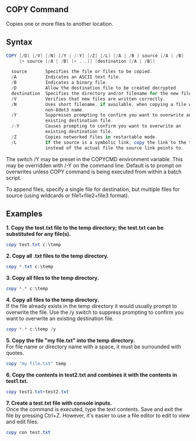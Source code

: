 ## COPY Command
Copies one or more files to another location.

## Syntax
```powershell
COPY [/D] [/V] [/N] [/Y | /-Y] [/Z] [/L] [/A | /B ] source [/A | /B]
     [+ source [/A | /B] [+ ...]] [destination [/A | /B]]

  source       Specifies the file or files to be copied.
  /A           Indicates an ASCII text file.
  /B           Indicates a binary file.
  /D           Allow the destination file to be created decrypted
  destination  Specifies the directory and/or filename for the new file(s).
  /V           Verifies that new files are written correctly.
  /N           Uses short filename, if available, when copying a file with a
               non-8dot3 name.
  /Y           Suppresses prompting to confirm you want to overwrite an
               existing destination file.
  /-Y          Causes prompting to confirm you want to overwrite an
               existing destination file.
  /Z           Copies networked files in restartable mode.
  /L           If the source is a symbolic link, copy the link to the target
               instead of the actual file the source link points to.
```

The switch /Y may be preset in the COPYCMD environment variable.
This may be overridden with /-Y on the command line.  Default is
to prompt on overwrites unless COPY command is being executed from
within a batch script.

To append files, specify a single file for destination, but multiple files
for source (using wildcards or file1+file2+file3 format).

## Examples
**1. Copy the test.txt file to the temp directory; the test.txt can be substituted for any file(s).**
```powershell
copy test.txt c:\temp
```

**2. Copy all .txt files to the temp directory.**
```powershell
copy *.txt c:\temp
```

**3. Copy all files to the temp directory.**
```powershell
copy *.* c:\temp
```

**4. Copy all files to the temp directory.**  
If the file already exists in the temp directory it would usually prompt to overwrite the file. Use the /y switch to suppress prompting to confirm you want to overwrite an existing destination file.

```powershell
copy *.* c:\temp /y
```

**5. Copy the file "my file.txt" into the temp directory.**  
For file name or directory name with a space, it must be surrounded with quotes. 

```powershell
copy "my file.txt" temp
```

**6. Copy the contents in test2.txt and combines it with the contents in test1.txt.**

```powershell
copy test1.txt+test2.txt
```

**7. Create a test.txt file with console inputs.**  
Once the command is executed, type the text contents. Save and exit the file by pressing Ctrl+Z. However, it's easier to use a file editor to edit to view and edit files.

```powershell
copy con test.txt
```
